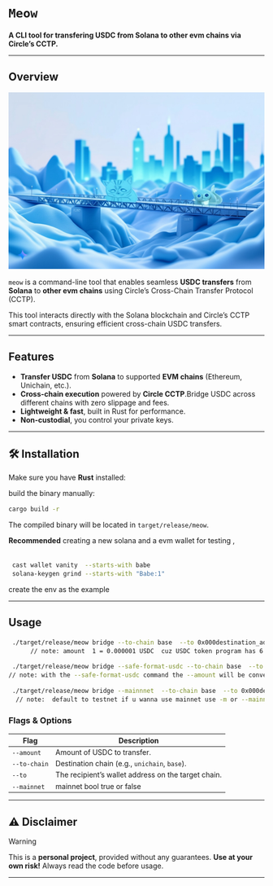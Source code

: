 # `Meow`

 **A CLI tool for transfering USDC from Solana to other evm chains via Circle’s CCTP.**


---

##  Overview
![meooow](meow.jpeg )

`meow` is a command-line tool that enables seamless **USDC transfers** from **Solana** to **other evm chains** using Circle’s Cross-Chain Transfer Protocol (CCTP).

This tool interacts directly with the Solana blockchain and Circle’s CCTP smart contracts, ensuring efficient cross-chain USDC transfers.



---

##  Features

- **Transfer USDC** from **Solana** to supported **EVM chains** (Ethereum, Unichain, etc.).
- **Cross-chain execution** powered by **Circle CCTP**.Bridge USDC across different chains with zero slippage and fees.
- **Lightweight & fast**, built in Rust for performance.
- **Non-custodial**, you control your private keys.

---

## 🛠 Installation

Make sure you have **Rust** installed:

build the binary manually:

```sh
cargo build -r
```
The compiled binary will be located in `target/release/meow`.

**Recommended** creating a new solana and a evm wallet for testing , 


```sh

 cast wallet vanity  --starts-with babe         
 solana-keygen grind --starts-with "Babe:1"  

 ```

create the env as the example 

---


## Usage


```sh
 ./target/release/meow bridge --to-chain base  --to 0x000destination_address  --amount 1                                                 
      // note: amount  1 = 0.000001 USDC  cuz USDC token program has 6 decimal points on solana chain             
```

```sh
 ./target/release/meow bridge --safe-format-usdc --to-chain base  --to 0x000destination_address  --amount 1 1                                                 
// note: with the --safe-format-usdc command the --amount will be converted to correct decimal points and default max transfer to 100 USDC for safety. src/programs.rs line 144        
```

```sh
 ./target/release/meow bridge --mainnnet  --to-chain base  --to 0x000destination_address  --amount 1                                                 
  // note:  default to testnet if u wanna use mainnet use -m or --mainnnet         
```

### Flags & Options
| Flag | Description |
|------|------------|
| `--amount` | Amount of USDC to transfer. |
| `--to-chain` | Destination chain (e.g., `unichain`, `base`). |
| `--to` | The recipient’s wallet address on the target chain. |
| `--mainnet` |  mainnet bool true or false|


---
## ⚠ Disclaimer

> [!WARNING]  
>This is a **personal project**, provided  without any guarantees. **Use at your own risk!** Always read the code before usage.


---

